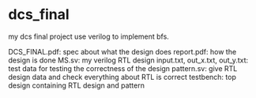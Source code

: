 # dcs_final


my dcs final project
use verilog to implement bfs.

DCS_FINAL.pdf: spec about what the design does
report.pdf: how the design is done
MS.sv: my verilog RTL design
input.txt, out_x.txt, out_y.txt: test data for testing the correctness of the design
pattern.sv: give RTL design data and check everything about RTL is correct
testbench: top design containing RTL design and pattern
